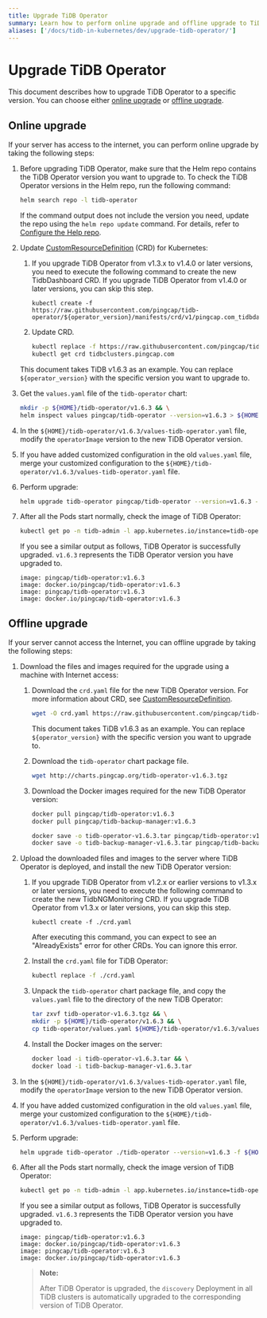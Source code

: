 ```yaml
---
title: Upgrade TiDB Operator
summary: Learn how to perform online upgrade and offline upgrade to TiDB Operator in the Kubernetes cluster.
aliases: ['/docs/tidb-in-kubernetes/dev/upgrade-tidb-operator/']
---
```


# Upgrade TiDB Operator

This document describes how to upgrade TiDB Operator to a specific version. You can choose either [online upgrade](#online-upgrade) or [offline upgrade](#offline-upgrade).

## Online upgrade

If your server has access to the internet, you can perform online upgrade by taking the following steps:

1. Before upgrading TiDB Operator, make sure that the Helm repo contains the TiDB Operator version you want to upgrade to. To check the TiDB Operator versions in the Helm repo, run the following command:

    ```bash
    helm search repo -l tidb-operator
    ```

    If the command output does not include the version you need, update the repo using the `helm repo update` command. For details, refer to [Configure the Help repo](tidb-toolkit.md#configure-the-helm-repo).

2. Update [CustomResourceDefinition](https://kubernetes.io/docs/tasks/access-kubernetes-api/custom-resources/custom-resource-definitions/) (CRD) for Kubernetes:

    1. If you upgrade TiDB Operator from v1.3.x to v1.4.0 or later versions, you need to execute the following command to create the new TidbDashboard CRD. If you upgrade TiDB Operator from v1.4.0 or later versions, you can skip this step.

        
        ```shell
        kubectl create -f https://raw.githubusercontent.com/pingcap/tidb-operator/${operator_version}/manifests/crd/v1/pingcap.com_tidbdashboards.yaml
        ```

    2. Update CRD.

        
        ```bash
        kubectl replace -f https://raw.githubusercontent.com/pingcap/tidb-operator/${operator_version}/manifests/crd.yaml && \
        kubectl get crd tidbclusters.pingcap.com
        ```

    This document takes TiDB v1.6.3 as an example. You can replace `${operator_version}` with the specific version you want to upgrade to.

3. Get the `values.yaml` file of the `tidb-operator` chart:

    
    ```bash
    mkdir -p ${HOME}/tidb-operator/v1.6.3 && \
    helm inspect values pingcap/tidb-operator --version=v1.6.3 > ${HOME}/tidb-operator/v1.6.3/values-tidb-operator.yaml
    ```

4. In the `${HOME}/tidb-operator/v1.6.3/values-tidb-operator.yaml` file, modify the `operatorImage` version to the new TiDB Operator version.

5. If you have added customized configuration in the old `values.yaml` file, merge your customized configuration to the `${HOME}/tidb-operator/v1.6.3/values-tidb-operator.yaml` file.

6. Perform upgrade:

    
    ```bash
    helm upgrade tidb-operator pingcap/tidb-operator --version=v1.6.3 -f ${HOME}/tidb-operator/v1.6.3/values-tidb-operator.yaml -n tidb-admin
    ```

7. After all the Pods start normally, check the image of TiDB Operator:

    
    ```bash
    kubectl get po -n tidb-admin -l app.kubernetes.io/instance=tidb-operator -o yaml | grep 'image:.*operator:'
    ```

    If you see a similar output as follows, TiDB Operator is successfully upgraded. `v1.6.3` represents the TiDB Operator version you have upgraded to.

    ```
    image: pingcap/tidb-operator:v1.6.3
    image: docker.io/pingcap/tidb-operator:v1.6.3
    image: pingcap/tidb-operator:v1.6.3
    image: docker.io/pingcap/tidb-operator:v1.6.3
    ```

## Offline upgrade

If your server cannot access the Internet, you can offline upgrade by taking the following steps:

1. Download the files and images required for the upgrade using a machine with Internet access:

    1. Download the `crd.yaml` file for the new TiDB Operator version. For more information about CRD, see [CustomResourceDefinition](https://kubernetes.io/docs/tasks/access-kubernetes-api/custom-resources/custom-resource-definitions/).

        
        ```bash
        wget -O crd.yaml https://raw.githubusercontent.com/pingcap/tidb-operator/${operator_version}/manifests/crd.yaml
        ```

        This document takes TiDB v1.6.3 as an example. You can replace `${operator_version}` with the specific version you want to upgrade to.

    2. Download the `tidb-operator` chart package file.

        
        ```bash
        wget http://charts.pingcap.org/tidb-operator-v1.6.3.tgz
        ```

    3. Download the Docker images required for the new TiDB Operator version:

        
        ```bash
        docker pull pingcap/tidb-operator:v1.6.3
        docker pull pingcap/tidb-backup-manager:v1.6.3

        docker save -o tidb-operator-v1.6.3.tar pingcap/tidb-operator:v1.6.3
        docker save -o tidb-backup-manager-v1.6.3.tar pingcap/tidb-backup-manager:v1.6.3
        ```

2. Upload the downloaded files and images to the server where TiDB Operator is deployed, and install the new TiDB Operator version:

    1. If you upgrade TiDB Operator from v1.2.x or earlier versions to v1.3.x or later versions, you need to execute the following command to create the new TidbNGMonitoring CRD. If you upgrade TiDB Operator from v1.3.x or later versions, you can skip this step.

        
        ```shell
        kubectl create -f ./crd.yaml
        ```

        After executing this command, you can expect to see an "AlreadyExists" error for other CRDs. You can ignore this error.

    2. Install the `crd.yaml` file for TiDB Operator:

        
        ```bash
        kubectl replace -f ./crd.yaml
        ```

    3. Unpack the `tidb-operator` chart package file, and copy the `values.yaml` file to the directory of the new TiDB Operator:

        
        ```bash
        tar zxvf tidb-operator-v1.6.3.tgz && \
        mkdir -p ${HOME}/tidb-operator/v1.6.3 && \
        cp tidb-operator/values.yaml ${HOME}/tidb-operator/v1.6.3/values-tidb-operator.yaml
        ```

    4. Install the Docker images on the server:

        
        ```bash
        docker load -i tidb-operator-v1.6.3.tar && \
        docker load -i tidb-backup-manager-v1.6.3.tar
        ```

3. In the `${HOME}/tidb-operator/v1.6.3/values-tidb-operator.yaml` file, modify the `operatorImage` version to the new TiDB Operator version.

4. If you have added customized configuration in the old `values.yaml` file, merge your customized configuration to the `${HOME}/tidb-operator/v1.6.3/values-tidb-operator.yaml` file.

5. Perform upgrade:

    
    ```bash
    helm upgrade tidb-operator ./tidb-operator --version=v1.6.3 -f ${HOME}/tidb-operator/v1.6.3/values-tidb-operator.yaml
    ```

6. After all the Pods start normally, check the image version of TiDB Operator:

    
    ```bash
    kubectl get po -n tidb-admin -l app.kubernetes.io/instance=tidb-operator -o yaml | grep 'image:.*operator:'
    ```

    If you see a similar output as follows, TiDB Operator is successfully upgraded. `v1.6.3` represents the TiDB Operator version you have upgraded to.

    ```
    image: pingcap/tidb-operator:v1.6.3
    image: docker.io/pingcap/tidb-operator:v1.6.3
    image: pingcap/tidb-operator:v1.6.3
    image: docker.io/pingcap/tidb-operator:v1.6.3
    ```

    > **Note:**
    >
    > After TiDB Operator is upgraded, the `discovery` Deployment in all TiDB clusters is automatically upgraded to the corresponding version of TiDB Operator.
